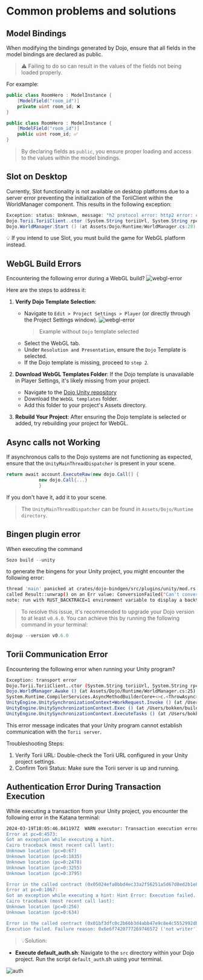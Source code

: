 # Common problems and solutions

## Model Bindings

When modifying the bindings generated by Dojo, ensure that all fields in the model bindings are declared as public.

> ⚠️ Failing to do so can result in the values of the fields not being loaded properly.

For example:

```cs
public class RoomHero : ModelInstance {
    [ModelField("room_id")]
    private uint room_id; ❌
}
```

```cs
public class RoomHero : ModelInstance {
    [ModelField("room_id")]
    public uint room_id; ✅
}
```

> By declaring fields as `public`, you ensure proper loading and access to the values within the model bindings.

## Slot on Desktop

Currently, Slot functionality is not available on desktop platforms due to a server error preventing the initialization of the ToriiClient within the WorldManager component. This results in the following exception:

```cs
Exception: status: Unknown, message: "h2 protocol error: http2 error: connection error detected: frame with invalid size", details: [], metadata: MetadataMap { headers: {} }
Dojo.Torii.ToriiClient..ctor (System.String toriiUrl, System.String rpcUrl, System.String world, dojo_bindings.dojo+KeysClause[] entities) (at Assets/Dojo/Runtime/Torii/ToriiClient.cs:40)
Dojo.WorldManager.Start () (at Assets/Dojo/Runtime/WorldManager.cs:28)
```

💡 If you intend to use Slot, you must build the game for WebGL platform instead.

## WebGL Build Errors

Encountering the following error during a WebGL build?
![webgl-error](/unity/webgl-error.png)

Here are the steps to address it:

1. **Verify Dojo Template Selection**:

   - Navigate to `Edit > Project Settings > Player` (or directly through the Project Settings window).
     ![webgl-error](/unity/webgl-build-fail.png)
     > Example without `Dojo` template selected
   - Select the WebGL tab.
   - Under `Resolution and Presentation`, ensure the `Dojo` Template is selected.
   - If the Dojo template is missing, proceed to `step 2`.

2. **Download WebGL Templates Folder**: If the Dojo template is unavailable in Player Settings, it's likely missing from your project.

   - Navigate to the [Dojo Unity repository](https://github.com/dojoengine/dojo.unity)
   - Download the `WebGL templates` folder.
   - Add this folder to your project's Assets directory.

3. **Rebuild Your Project**:
   After ensuring the Dojo template is selected or added, try rebuilding your project for WebGL.

## Async calls not Working

If asynchronous calls to the Dojo systems are not functioning as expected, ensure that the `UnityMainThreadDispatcher` is present in your scene.

```cs
return await account.ExecuteRaw(new dojo.Call[] {
            new dojo.Call{...}
            }
```

If you don't have it, add it to your scene.

> The `UnityMainThreadDispatcher` can be found in `Assets/Dojo/Runtime directory`.

## Bingen plugin error

When executing the command

```rust
Sozo build --unity
```

to generate the bingens for your Unity project, you might encounter the following error:

```bash
thread 'main' panicked at crates/dojo-bindgen/src/plugins/unity/mod.rs:188:50:
called Result::unwrap() on an Err value: ConversionFailed("Can't convert token into composite, got CoreBasic(CoreBasic { type_path: \"core::starknet::contract_address::ContractAddress\" })")
note: run with RUST_BACKTRACE=1 environment variable to display a backtrace
```

> To resolve this issue, it's recommended to upgrade your Dojo version to at least `v0.6.0`. You can achieve this by running the following command in your terminal:

```rust
dojoup --version v0.6.0
```

## Torii Communication Error

Encountering the following error when running your Unity program?

```bash
Exception: transport error
Dojo.Torii.ToriiClient..ctor (System.String toriiUrl, System.String rpcUrl, System.String relayUrl, System.String world) (at Assets/Dojo/Runtime/Torii/ToriiClient.cs:33)
Dojo.WorldManager.Awake () (at Assets/Dojo/Runtime/WorldManager.cs:25)
System.Runtime.CompilerServices.AsyncMethodBuilderCore+<>c.<ThrowAsync>b__7_0 (System.Object state) (at <2ccb053bed3740ab940e67afec38ab31>:0)
UnityEngine.UnitySynchronizationContext+WorkRequest.Invoke () (at /Users/bokken/build/output/unity/unity/Runtime/Export/Scripting/UnitySynchronizationContext.cs:153)
UnityEngine.UnitySynchronizationContext.Exec () (at /Users/bokken/build/output/unity/unity/Runtime/Export/Scripting/UnitySynchronizationContext.cs:83)
UnityEngine.UnitySynchronizationContext.ExecuteTasks () (at /Users/bokken/build/output/unity/unity/Runtime/Export/Scripting/UnitySynchronizationContext.cs:107)
```

This error message indicates that your Unity program cannot establish communication with the `Torii server`.

Troubleshooting Steps:

1. Verify Torii URL: Double-check the Torii URL configured in your Unity project settings.
2. Confirm Torii Status: Make sure the Torii server is up and running.

## Authentication Error During Transaction Execution

While executing a transaction from your Unity project, you encounter the following error in the Katana terminal:

```bash
2024-03-19T18:05:46.841197Z  WARN executor: Transaction execution error: "Error in the called contract (0x00280a3deba2004bbbdb3d60a619f3059305f2399ab1e1cd630ec20249abe5fa):
Error at pc=0:4573:
Got an exception while executing a hint.
Cairo traceback (most recent call last):
Unknown location (pc=0:67)
Unknown location (pc=0:1835)
Unknown location (pc=0:2478)
Unknown location (pc=0:3255)
Unknown location (pc=0:3795)

Error in the called contract (0x05024efa0bbd4ec33a2f56251a5d67d8ed2b1e88cbdba566cbce6d3d757db21f):
Error at pc=0:1867:
Got an exception while executing a hint: Hint Error: Execution failed. Failure reason: 0x6e6f7420777269746572 ('not writer').
Cairo traceback (most recent call last):
Unknown location (pc=0:256)
Unknown location (pc=0:634)

Error in the called contract (0x01bf3dfc0c2b66b3d4abb47e9c8e4c5552992dbc70bb2566b9f6d6ee9b707317):
Execution failed. Failure reason: 0x6e6f7420777269746572 ('not writer').
```

> 💡Solution:

- **Execute default_auth.sh**: Navigate to the `src` directory within your Dojo project. Run the script `default_auth`.sh using your terminal.

![auth](/unity/auth.png)
